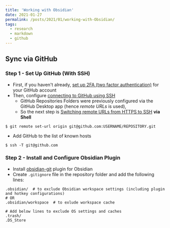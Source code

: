 ```yaml
---
title: 'Working with Obsidian'
date: 2021-01-27
permalink: /posts/2021/01/working-with-Obsidian/
tags:
  - research
  - markdown
  - github
---
```


## Sync via GitHub

### Step 1 - Set Up GitHub (With SSH)
- First, if you haven't already, [set up 2FA (two factor authentication)](https://docs.github.com/en/github/authenticating-to-github/configuring-two-factor-authentication) for your GitHub account
- Then, configure [connecting to GitHub using SSH](https://docs.github.com/en/github/authenticating-to-github/connecting-to-github-with-ssh)
	- GitHub Repositories Folders were previously configured via the GitHub Desktop app (hence *remote URLs* is used), 
	- So the next step is [Switching remote URLs from HTTPS to SSH](https://docs.github.com/en/github/using-git/changing-a-remotes-url#switching-remote-urls-from-https-to-ssh) **via Shell**

```
$ git remote set-url origin git@github.com:USERNAME/REPOSITORY.git
```
- Add GitHub to the list of known hosts 

```
$ ssh -T git@github.com
```

### Step 2 - Install and Configure Obsidian Plugin
- Install [obsidian-git](https://github.com/denolehov/obsidian-git) plugin for Obsidian 
- Create `.gitignore` file in the repository folder and add the following lines:

```
.obsidian/  # to exclude Obsidian workspace settings (including plugin and hotkey configurations)
# OR
.obsidian/workspace  # to exlude workspace cache

# Add below lines to exclude OS settings and caches
.trash/
.DS_Store
```




